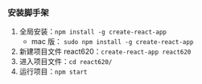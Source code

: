 ### 安装脚手架
1. 全局安装：`npm install -g create-react-app`
    - mac 版： `sudo npm install -g create-react-app`
2. 新建项目文件 react620：`create-react-app react620`
3. 进入项目文件：`cd react620/`
4. 运行项目：`npm start`


